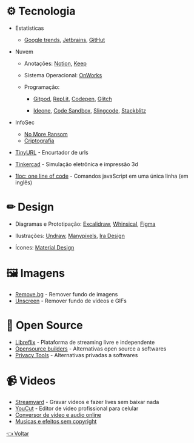 # ⚙ Tecnologia

- Estatísticas

  - [Google trends](https://trends.google.com.br/trends/?geo=BR),
  [Jetbrains](https://www.jetbrains.com/lp/devecosystem-2020),
  [GitHut](https://madnight.github.io/githut)

- Nuvem

  - Anotações: 
    [Notion](https://www.notion.so),
    [Keep](https://keep.google.com)

  - Sistema Operacional: [OnWorks](https://www.onworks.net)

  - Programação: 

    - [Gitpod](https://gitpod.io),
    [Repl.it](https://repl.it),
    [Codepen](https://codepen.io),
    [Glitch](https://glitch.com)

    - [Ideone](https://ideone.com),
    [Code Sandbox](https://codesandbox.io),
    [Slingcode](https://slingcode.net),
    [Stackblitz](https://stackblitz.com)

- InfoSec

  - [No More Ransom](https://www.nomoreransom.org/pt/index.html)
  - [Criptografia](https://www.dcode.fr/en)

- [TinyURL](https://tinyurl.com) - Encurtador de urls

- [Tinkercad](https://www.tinkercad.com) - Simulação eletrônica e impressão 3d

- [1loc: one line of code](https://1loc.dev) - Comandos javaScript em uma única linha (em inglês)

# ✏ Design

  - Diagramas e Prototipação: 
    [Excalidraw](https://excalidraw.com),
    [Whinsical](https://whimsical.com),
    [Figma](https://www.figma.com)

  - Ilustrações:
    [Undraw](https://undraw.co/illustrations),
    [Manypixels](https://www.manypixels.co/gallery),
    [Ira Design](https://iradesign.io/gallery/illustrations)

  - Ícones: [Material Design](https://material.io/resources/icons/?style=baseline)

# 🖼 Imagens

- [Remove.bg](https://www.remove.bg) - Remover fundo de imagens
- [Unscreen](https://www.unscreen.com) - Remover fundo de vídeos e GIFs

# 👥 Open Source

- [Libreflix](https://libreflix.org) - Plataforma de streaming livre e independente
- [Opensource builders](https://opensource.builders) - Alternativas open source a softwares
- [Privacy Tools](https://www.privacytools.io) - Alternativas privadas a softwares

# 📹 Videos

- [Streamyard](https://streamyard.com) - Gravar videos e fazer lives sem baixar nada
- [YouCut](https://play.google.com/store/apps/details?id=com.camerasideas.trimmer) - Editor de video profissional para celular
- [Conversor de video e audio online](https://convert-video-online.com/pt)
- [Musicas e efeitos sem copyright](https://www.youtube.com/channel/UCZVzgqp-fRUgyvRAmlm9IxA)

[👈 Voltar](../README.md)
